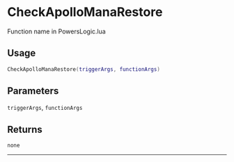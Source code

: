 # CheckApolloManaRestore
Function name in PowersLogic.lua
## Usage
```lua
CheckApolloManaRestore(triggerArgs, functionArgs)
```
## Parameters
`triggerArgs`, `functionArgs`
## Returns
`none`

---